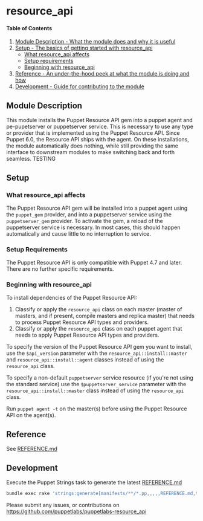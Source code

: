
# resource_api

#### Table of Contents

1. [Module Description - What the module does and why it is useful](#module-description)
1. [Setup - The basics of getting started with resource_api](#setup)
    * [What resource_api affects](#what-resource_api-affects)
    * [Setup requirements](#setup-requirements)
    * [Beginning with resource_api](#beginning-with-resource_api)
1. [Reference - An under-the-hood peek at what the module is doing and how](#reference)
1. [Development - Guide for contributing to the module](#development)

## Module Description

This module installs the Puppet Resource API gem into a puppet agent and pe-pupetserver or puppetserver service. This is necessary to use any type or provider that is implemented using the Puppet Resource API. Since Puppet 6.0, the Resource API ships with the agent. On these installations, the module automatically does nothing, while still providing the same interface to downstream modules to make switching back and forth seamless.
TESTING

## Setup

### What resource_api affects

The Puppet Resource API gem will be installed into a puppet agent using the `puppet_gem` provider, and into a puppetserver service using the `puppetserver_gem` provider. To activate the gem, a reload of the puppetserver service is necessary. In most cases, this should happen automatically and cause little to no interruption to service.

### Setup Requirements

The Puppet Resource API is only compatible with Puppet 4.7 and later.
There are no further specific requirements.

### Beginning with resource_api

To install dependencies of the Puppet Resource API:

1. Classify or apply the `resource_api` class on each master (master of masters, and if present, compile masters and replica master) that needs to process Puppet Resource API types and providers.
1. Classify or apply the `resource_api` class on each puppet agent that needs to apply Puppet Resource API types and providers.

To specify the version of the Puppet Resource API gem you want to install, use the `$api_version` parameter with the `resource_api::install::master` and `resource_api::install::agent` classes instead of using the `resource_api` class.

To specify a non-default `puppetserver` service resource (if you're not using the standard service) use the `$puppetserver_service` parameter with the  `resource_api::install::master` class instead of using the `resource_api` class.

Run `puppet agent -t` on the master(s) before using the Puppet Resource API on the agent(s).

## Reference

See [REFERENCE.md](https://github.com/puppetlabs/puppetlabs-resource_api/blob/master/REFERENCE.md)

## Development

Execute the Puppet Strings task to generate the latest [REFERENCE.md](https://github.com/puppetlabs/puppetlabs-resource_api/blob/master/REFERENCE.md)

 ``` bash
 bundle exec rake 'strings:generate[manifests/**/*.pp,,,,,REFERENCE.md,true]'
 ```

Please submit any issues, or contributions on https://github.com/puppetlabs/puppetlabs-resource_api
